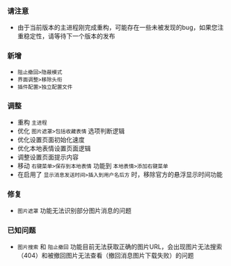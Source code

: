 ### 请注意

- 由于当前版本的主进程刚完成重构，可能存在一些未被发现的bug，如果您注重稳定性，请等待下一个版本的发布

### 新增

- `阻止撤回>隐蔽模式`
- `界面调整>移除头衔`
- `插件配置>独立配置文件`

### 调整

- 重构 `主进程`
- 优化 `图片遮罩>包括收藏表情` 选项判断逻辑
- 优化设置页面初始化速度
- 优化本地表情设置页面逻辑
- 调整设置页面提示内容
- 移动 `右键菜单>保存到本地表情` 功能到 `本地表情>添加右键菜单`
- 在启用了 `显示消息发送时间>插入到用户名后方` 时，移除官方的悬浮显示时间功能

### 修复

- `图片遮罩` 功能无法识别部分图片消息的问题

### 已知问题

- `图片搜索` 和 `阻止撤回` 功能目前无法获取正确的图片URL，会出现图片无法搜索（404）和被撤回图片无法查看（撤回消息图片下载失败）的问题